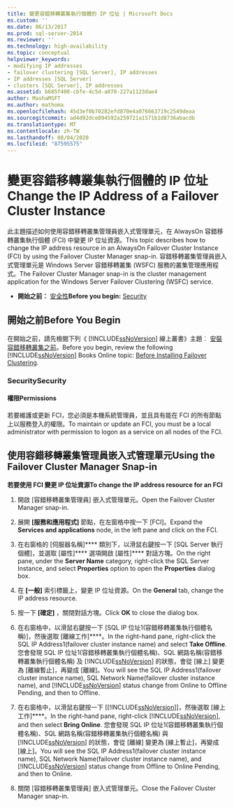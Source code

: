 ```yaml
---
title: 變更容錯移轉叢集執行個體的 IP 位址 | Microsoft Docs
ms.custom: ''
ms.date: 06/13/2017
ms.prod: sql-server-2014
ms.reviewer: ''
ms.technology: high-availability
ms.topic: conceptual
helpviewer_keywords:
- modifying IP addresses
- failover clustering [SQL Server], IP addresses
- IP addresses [SQL Server]
- clusters [SQL Server], IP addresses
ms.assetid: b685f400-cbfe-4c5d-a070-227a1123dae4
author: MashaMSFT
ms.author: mathoma
ms.openlocfilehash: 45d3ef0b70282efd870e4a076663719c2549deaa
ms.sourcegitcommit: ad4d92dce894592a259721a1571b1d8736abacdb
ms.translationtype: MT
ms.contentlocale: zh-TW
ms.lasthandoff: 08/04/2020
ms.locfileid: "87595575"
---
```

# <a name="change-the-ip-address-of-a-failover-cluster-instance"></a><span data-ttu-id="4c4fe-102">變更容錯移轉叢集執行個體的 IP 位址</span><span class="sxs-lookup"><span data-stu-id="4c4fe-102">Change the IP Address of a Failover Cluster Instance</span></span>
  <span data-ttu-id="4c4fe-103">此主題描述如何使用容錯移轉叢集管理員嵌入式管理單元，在 AlwaysOn 容錯移轉叢集執行個體 (FCI) 中變更 IP 位址資源。</span><span class="sxs-lookup"><span data-stu-id="4c4fe-103">This topic describes how to change the IP address resource in an AlwaysOn Failover Cluster Instance (FCI) by using the Failover Cluster Manager snap-in.</span></span> <span data-ttu-id="4c4fe-104">容錯移轉叢集管理員嵌入式管理單元是 Windows Server 容錯移轉叢集 (WSFC) 服務的叢集管理應用程式。</span><span class="sxs-lookup"><span data-stu-id="4c4fe-104">The Failover Cluster Manager snap-in is the cluster management application for the Windows Server Failover Clustering (WSFC) service.</span></span>  
  
-   <span data-ttu-id="4c4fe-105">**開始之前：** [安全性](#Security)</span><span class="sxs-lookup"><span data-stu-id="4c4fe-105">**Before you begin:**  [Security](#Security)</span></span>  
  
##  <a name="before-you-begin"></a><a name="BeforeYouBegin"></a> <span data-ttu-id="4c4fe-106">開始之前</span><span class="sxs-lookup"><span data-stu-id="4c4fe-106">Before You Begin</span></span>  
 <span data-ttu-id="4c4fe-107">在開始之前，請先檢閱下列《 [!INCLUDE[ssNoVersion](../../../includes/ssnoversion-md.md)] 線上叢書》主題︰ [安裝容錯移轉叢集之前](../install/before-installing-failover-clustering.md)。</span><span class="sxs-lookup"><span data-stu-id="4c4fe-107">Before you begin, review the following [!INCLUDE[ssNoVersion](../../../includes/ssnoversion-md.md)] Books Online topic: [Before Installing Failover Clustering](../install/before-installing-failover-clustering.md).</span></span>  
  
###  <a name="security"></a><a name="Security"></a> <span data-ttu-id="4c4fe-108">Security</span><span class="sxs-lookup"><span data-stu-id="4c4fe-108">Security</span></span>  
  
####  <a name="permissions"></a><a name="Permissions"></a> <span data-ttu-id="4c4fe-109">權限</span><span class="sxs-lookup"><span data-stu-id="4c4fe-109">Permissions</span></span>  
 <span data-ttu-id="4c4fe-110">若要維護或更新 FCI，您必須是本機系統管理員，並且具有能在 FCI 的所有節點上以服務登入的權限。</span><span class="sxs-lookup"><span data-stu-id="4c4fe-110">To maintain or update an FCI, you must be a local administrator with permission to logon as a service on all nodes of the FCI.</span></span>  
  
##  <a name="using-the-failover-cluster-manager-snap-in"></a><a name="WSFC"></a> <span data-ttu-id="4c4fe-111">使用容錯移轉叢集管理員嵌入式管理單元</span><span class="sxs-lookup"><span data-stu-id="4c4fe-111">Using the Failover Cluster Manager Snap-in</span></span>  
 <span data-ttu-id="4c4fe-112">**若要使用 FCI 變更 IP 位址資源**</span><span class="sxs-lookup"><span data-stu-id="4c4fe-112">**To change the IP address resource for an FCI**</span></span>  
  
1.  <span data-ttu-id="4c4fe-113">開啟 [容錯移轉叢集管理員] 嵌入式管理單元。</span><span class="sxs-lookup"><span data-stu-id="4c4fe-113">Open the Failover Cluster Manager snap-in.</span></span>  
  
2.  <span data-ttu-id="4c4fe-114">展開 **[服務和應用程式]** 節點，在左窗格中按一下 [FCI]。</span><span class="sxs-lookup"><span data-stu-id="4c4fe-114">Expand the **Services and applications** node, in the left pane and click on the FCI.</span></span>  
  
3.  <span data-ttu-id="4c4fe-115">在右窗格的 [伺服器名稱]\*\*\*\* 類別下，以滑鼠右鍵按一下 [SQL Server 執行個體]，並選取 [屬性]\*\*\*\* 選項開啟 [屬性]\*\*\*\* 對話方塊。</span><span class="sxs-lookup"><span data-stu-id="4c4fe-115">On the right pane, under the **Server Name** category, right-click the SQL Server Instance, and select **Properties** option to open the **Properties** dialog box.</span></span>  
  
4.  <span data-ttu-id="4c4fe-116">在 **[一般]** 索引標籤上，變更 IP 位址資源。</span><span class="sxs-lookup"><span data-stu-id="4c4fe-116">On the **General** tab, change the IP address resource.</span></span>  
  
5.  <span data-ttu-id="4c4fe-117">按一下 **[確定]** ，關閉對話方塊。</span><span class="sxs-lookup"><span data-stu-id="4c4fe-117">Click **OK** to close the dialog box.</span></span>  
  
6.  <span data-ttu-id="4c4fe-118">在右窗格中，以滑鼠右鍵按一下 [SQL IP 位址1(容錯移轉叢集執行個體名稱)]，然後選取 [離線工作]\*\*\*\*。</span><span class="sxs-lookup"><span data-stu-id="4c4fe-118">In the right-hand pane, right-click the SQL IP Address1(failover cluster instance name) and select **Take Offline**.</span></span> <span data-ttu-id="4c4fe-119">您會發現 SQL IP 位址1(容錯移轉叢集執行個體名稱)、SQL 網路名稱(容錯移轉叢集執行個體名稱) 及 [!INCLUDE[ssNoVersion](../../../includes/ssnoversion-md.md)] 的狀態，會從 [線上] 變更為 [離線暫止]，再變成 [離線]。</span><span class="sxs-lookup"><span data-stu-id="4c4fe-119">You will see the SQL IP Address1(failover cluster instance name), SQL Network Name(failover cluster instance name), and [!INCLUDE[ssNoVersion](../../../includes/ssnoversion-md.md)] status change from Online to Offline Pending, and then to Offline.</span></span>  
  
7.  <span data-ttu-id="4c4fe-120">在右窗格中，以滑鼠右鍵按一下 [[!INCLUDE[ssNoVersion](../../../includes/ssnoversion-md.md)]]，然後選取 [線上工作]\*\*\*\*。</span><span class="sxs-lookup"><span data-stu-id="4c4fe-120">In the right-hand pane, right-click [!INCLUDE[ssNoVersion](../../../includes/ssnoversion-md.md)], and then select **Bring Online**.</span></span> <span data-ttu-id="4c4fe-121">您會發現 SQL IP 位址1(容錯移轉叢集執行個體名稱)、SQL 網路名稱(容錯移轉叢集執行個體名稱) 與 [!INCLUDE[ssNoVersion](../../../includes/ssnoversion-md.md)] 的狀態，會從 [離線] 變更為 [線上暫止]，再變成 [線上]。</span><span class="sxs-lookup"><span data-stu-id="4c4fe-121">You will see the SQL IP Address1(failover cluster instance name), SQL Network Name(failover cluster instance name), and [!INCLUDE[ssNoVersion](../../../includes/ssnoversion-md.md)] status change from Offline to Online Pending, and then to Online.</span></span>  
  
8.  <span data-ttu-id="4c4fe-122">關閉 [容錯移轉叢集管理員] 嵌入式管理單元。</span><span class="sxs-lookup"><span data-stu-id="4c4fe-122">Close the Failover Cluster Manager snap-in.</span></span>  
  
  
